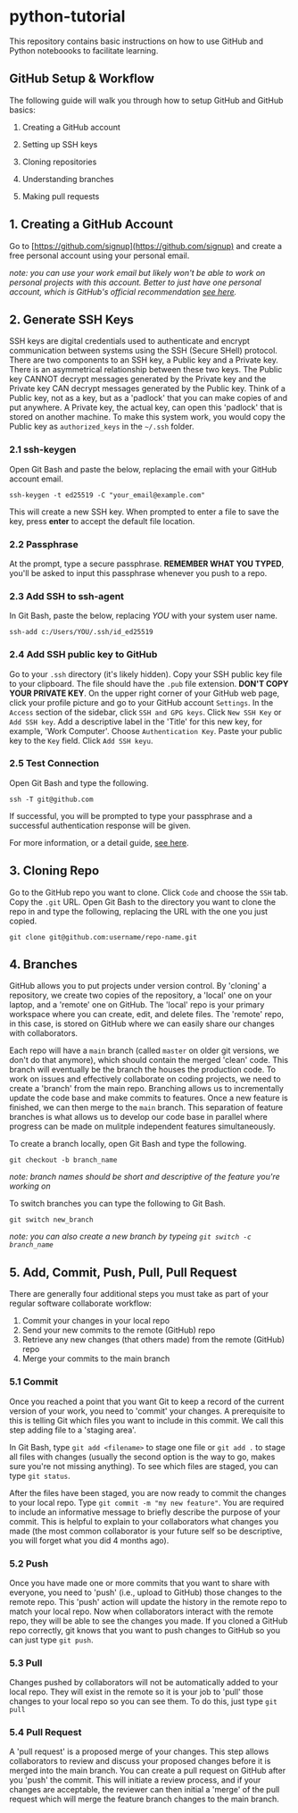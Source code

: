 # python-tutorial

This repository contains basic instructions on how to use GitHub and Python noteboooks to facilitate learning.

## GitHub Setup & Workflow
The following guide will walk you through how to setup GitHub and GitHub basics:

1. Creating a GitHub account

2. Setting up SSH keys

3. Cloning repositories

4. Understanding branches

5. Making pull requests

## 1. Creating a GitHub Account

Go to [https://github.com/signup](https://github.com/signup) and create a free personal account using your personal email.

*note: you can use your work email but likely won't be able to work on personal projects with this account. Better to just have one personal account, which is GitHub's official recommendation [see here](https://docs.github.com/en/get-started/learning-about-github/types-of-github-accounts).*

## 2. Generate SSH Keys

SSH keys are digital credentials used to authenticate and encrypt communication between systems using the SSH (Secure SHell) protocol. There are two components to an SSH key, a Public key and a Private key. There is an asymmetrical relationship between these two keys. The Public key CANNOT decrypt messages generated by the Private key and the Private key CAN decrypt messages generated by the Public key. Think of a Public key, not as a key, but as a 'padlock' that you can make copies of and put anywhere. A Private key, the actual key, can open this 'padlock' that is stored on another machine. To make this system work, you would copy the Public key as `authorized_keys` in the `~/.ssh` folder.

### 2.1 ssh-keygen

Open Git Bash and paste the below, replacing the email with your GitHub account email.
```
ssh-keygen -t ed25519 -C "your_email@example.com"
```
This will create a new SSH key. When prompted to enter a file to save the key, press **enter** to accept the default file location.

### 2.2 Passphrase

At the prompt, type a secure passphrase. **REMEMBER WHAT YOU TYPED**, you'll be asked to input this passphrase whenever you push to a repo.

### 2.3 Add SSH to ssh-agent

In Git Bash, paste the below, replacing *YOU* with your system user name.
```
ssh-add c:/Users/YOU/.ssh/id_ed25519
```

### 2.4 Add SSH public key to GitHub

Go to your `.ssh` directory (it's likely hidden). Copy your SSH public key file to your clipboard. The file should have the `.pub` file extension. **DON'T COPY YOUR PRIVATE KEY**. On the upper right corner of your GitHub web page, click your profile picture and go to your GitHub account `Settings`. In the `Access` section of the sidebar, click `SSH and GPG keys`. Click `New SSH Key` or `Add SSH key`. Add a descriptive label in the 'Title' for this new key, for example, 'Work Computer'. Choose `Authentication Key`. Paste your public key to the `Key` field. Click `Add SSH keyu`.


### 2.5 Test Connection

Open Git Bash and type the following.
```
ssh -T git@github.com
```
If successful, you will be prompted to type your passphrase and a successful authentication response will be given.


For more information, or a detail guide, [see here](https://docs.github.com/en/authentication/connecting-to-github-with-ssh/generating-a-new-ssh-key-and-adding-it-to-the-ssh-agent).


## 3. Cloning Repo

Go to the GitHub repo you want to clone. Click `Code` and choose the `SSH` tab. Copy the `.git` URL. Open Git Bash to the directory you want to clone the repo in and type the following, replacing the URL with the one you just copied.
```
git clone git@github.com:username/repo-name.git
```

## 4. Branches

GitHub allows you to put projects under version control. By 'cloning' a repository, we create two copies of the repository, a 'local' one on your laptop, and a 'remote' one on GitHub. The 'local' repo is your primary workspace where you can create, edit, and delete files. The 'remote' repo, in this case, is stored on GitHub where we can easily share our changes with collaborators. 

Each repo will have a `main` branch (called `master` on older git versions, we don't do that anymore), which should contain the merged 'clean' code. This branch will eventually be the branch the houses the production code. To work on issues and effectively collaborate on coding projects, we need to create a 'branch' from the main repo. Branching allows us to incrementally update the code base and make commits to features. Once a new feature is finished, we can then merge to the `main` branch. This separation of feature branches is what allows us to develop our code base in parallel where progress can be made on mulitple independent features simultaneously. 

To create a branch locally, open Git Bash and type the following.
```
git checkout -b branch_name
```
*note: branch names should be short and descriptive of the feature you're working on*

To switch branches you can type the following to Git Bash.
```
git switch new_branch
```
*note: you can also create a new branch by typeing `git switch -c branch_name`*

## 5. Add, Commit, Push, Pull, Pull Request

There are generally four additional steps you must take as part of your regular software collaborate workflow:

1. Commit your changes in your local repo
2. Send your new commits to the remote (GitHub) repo
3. Retrieve any new changes (that others made) from the remote (GitHub) repo 
4. Merge your commits to the main branch

### 5.1 Commit

Once you reached a point that you want Git to keep a record of the current version of your work, you need to 'commit' your changes. A prerequisite to this is telling Git which files you want to include in this commit. We call this step adding file to a 'staging area'.

In Git Bash, type `git add <filename>` to stage one file or `git add .` to stage all files with changes (usually the second option is the way to go, makes sure you're not missing anything). To see which files are staged, you can type `git status`.

After the files have been staged, you are now ready to commit the changes to your local repo. Type `git commit -m "my new feature"`. You are required to include an informative message to briefly describe the purpose of your commit. This is helpful to explain to your collaborators what changes you made (the most common collaborator is your future self so be descriptive, you will forget what you did 4 months ago).

### 5.2 Push

Once you have made one or more commits that you want to share with everyone, you need to 'push' (i.e., upload to GitHub) those changes to the remote repo. This 'push' action will update the history in the remote repo to match your local repo. Now when collaborators interact with the remote repo, they will be able to see the changes you made. If you cloned a GitHub repo correctly, git knows that you want to push changes to GitHub so you can just type `git push`.

### 5.3 Pull

Changes pushed by collaborators will not be automatically added to your local repo. They will exist in the remote so it is your job to 'pull' those changes to your local repo so you can see them. To do this, just type `git pull`

### 5.4 Pull Request

A 'pull request' is a proposed merge of your changes. This step allows collaborators to review and discuss your proposed changes before it is merged into the main branch. You can create a pull request on GitHub after you 'push' the commit. This will initiate a review process, and if your changes are acceptable, the reviewer can then initial a 'merge' of the pull request which will merge the feature branch changes to the main branch.
